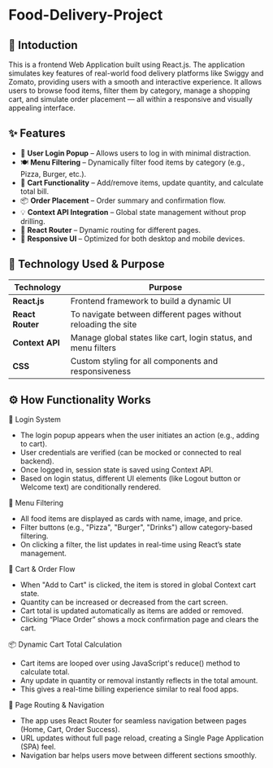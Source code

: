 # Food-Delivery-Project
##  📌 Intoduction 

This is a frontend Web Application built using React.js. The application simulates key features of real-world food delivery platforms like Swiggy and Zomato, providing users with a smooth and interactive experience. It allows users to browse food items, filter them by category, manage a shopping cart, and simulate order placement — all within a responsive and visually appealing interface.
## ✨ Features

- 🔐 **User Login Popup** – Allows users to log in with minimal distraction.
- 🍽️ **Menu Filtering** – Dynamically filter food items by category (e.g., Pizza, Burger, etc.).
- 🛒 **Cart Functionality** – Add/remove items, update quantity, and calculate total bill.
- 📦 **Order Placement** – Order summary and confirmation flow.
- 💡 **Context API Integration** – Global state management without prop drilling.
- 🔁 **React Router** – Dynamic routing for different pages.
- 📱 **Responsive UI** – Optimized for both desktop and mobile devices.

 ## 🧪 Technology Used & Purpose

| Technology        | Purpose                                                                 |
|-------------------|-------------------------------------------------------------------------|
| **React.js**      | Frontend framework to build a dynamic UI                                |                        |
| **React Router**  | To navigate between different pages without reloading the site          |
| **Context API**   | Manage global states like cart, login status, and menu filters          |
| **CSS**           | Custom styling for all components and responsiveness                    |

 ## ⚙️ How Functionality Works

🔐 Login System
- The login popup appears when the user initiates an action (e.g., adding to cart).
- User credentials are verified (can be mocked or connected to real backend).
- Once logged in, session state is saved using Context API.
- Based on login status, different UI elements (like Logout button or Welcome text) are conditionally rendered.

🍔 Menu Filtering
- All food items are displayed as cards with name, image, and price.
- Filter buttons (e.g., "Pizza", "Burger", "Drinks") allow category-based filtering.
- On clicking a filter, the list updates in real-time using React’s state management.

🛒 Cart & Order Flow
- When "Add to Cart" is clicked, the item is stored in global Context cart state.
- Quantity can be increased or decreased from the cart screen.
- Cart total is updated automatically as items are added or removed.
- Clicking “Place Order” shows a mock confirmation page and clears the cart.

📦 Dynamic Cart Total Calculation
- Cart items are looped over using JavaScript's reduce() method to calculate total.
- Any update in quantity or removal instantly reflects in the total amount.
- This gives a real-time billing experience similar to real food apps.

🚀 Page Routing & Navigation
- The app uses React Router for seamless navigation between pages (Home, Cart, Order Success).
- URL updates without full page reload, creating a Single Page Application (SPA) feel.
- Navigation bar helps users move between different sections smoothly.

